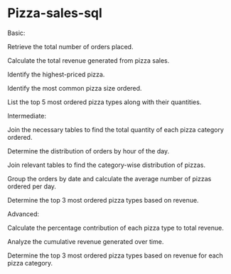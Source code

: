 # Pizza-sales-sql
Basic:

Retrieve the total number of orders placed.

Calculate the total revenue generated from pizza sales.

Identify the highest-priced pizza.

Identify the most common pizza size ordered.

List the top 5 most ordered pizza types along with their quantities.



Intermediate:

Join the necessary tables to find the total quantity of each pizza category ordered.

Determine the distribution of orders by hour of the day.

Join relevant tables to find the category-wise distribution of pizzas.

Group the orders by date and calculate the average number of pizzas ordered per day.

Determine the top 3 most ordered pizza types based on revenue.



Advanced:

Calculate the percentage contribution of each pizza type to total revenue.

Analyze the cumulative revenue generated over time.

Determine the top 3 most ordered pizza types based on revenue for each pizza category.


